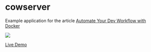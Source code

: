 # cowserver
Example application for the article [Automate Your Dev Workflow with Docker](http://blog.codeship.com/automate-your-dev-workflow-with-docker/)

![](http://blog.codeship.com/wp-content/uploads/2015/05/Cowsay1.jpg)

[Live Demo](http://www.cowspeak.com/)
